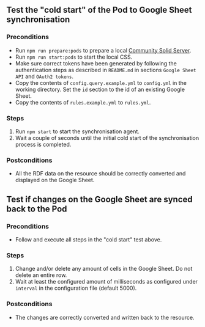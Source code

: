 ## Test the "cold start" of the Pod to Google Sheet synchronisation

### Preconditions
- Run `npm run prepare:pods` to prepare a local 
[Community Solid Server](https://github.com/CommunitySolidServer/CommunitySolidServer).
- Run `npm run start:pods` to start the local CSS.
- Make sure correct tokens have been generated by following the authentication steps as described in `README.md`
in sections `Google Sheet API` and `OAuth2 tokens`.
- Copy the contents of `config.query.example.yml` to `config.yml` in the working directory. 
Set the `id` section to the id of an existing Google Sheet.
- Copy the contents of `rules.example.yml` to `rules.yml`.

### Steps
1. Run `npm start` to start the synchronisation agent.
2. Wait a couple of seconds until the initial cold start of the synchronisation process is completed.

### Postconditions
- All the RDF data on the resource should be correctly converted and displayed on the Google Sheet.

## Test if changes on the Google Sheet are synced back to the Pod

### Preconditions
- Follow and execute all steps in the "cold start" test above.

### Steps
1. Change and/or delete any amount of cells in the Google Sheet. Do not delete an entire row.
2. Wait at least the configured amount of milliseconds as configured under `interval` in the configuration file (default 5000).

### Postconditions
- The changes are correctly converted and written back to the resource.